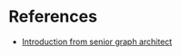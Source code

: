 # References
- [Introduction from senior graph architect](https://www.youtube.com/watch?v=Y6jbFC8tvVw&t=4480s)